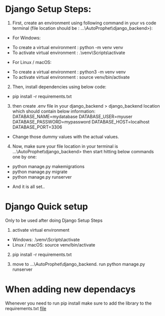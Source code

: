 # Django Setup Steps:

1. First, create an environment using following command in your vs code terminal 
(file location should be : ...\AutoProphet\django_backend>):

* For Windows:
- To create a virtual environment : python -m venv venv
- To activate virtual environment : .\venv\Scripts\activate

* For Linux / macOS:
- To create a virtual environment : python3 -m venv venv
- To activate virtual environment : source venv/bin/activate

2. Then, install dependencies using below code:
- pip install -r requirements.txt

3. then create .env file in your django_backend > django_backend location which should contain below information:
    DATABASE_NAME=mydatabase 
    DATABASE_USER=myuser
    DATABASE_PASSWORD=mypassword
    DATABASE_HOST=localhost
    DATABASE_PORT=3306
- Change those dummy values with the actual values. 

4. Now, make sure your file location in your terminal is ...\AutoProphet\django_backend> then start hitting below commands one by one:
- python manage.py makemigrations
- python manage.py migrate
- python manage.py runserver

* And it is all set..

# Django Quick setup

Only to be used after doing Django Setup Steps

1. activate virtual environment
- Windows: .\venv\Scripts\activate
- Linux / macOS: source venv/bin/activate

2. pip install -r requirements.txt

3. move to ...\AutoProphet\django_backend. run python manage.py runserver

# When adding new dependacys
Whenever you need to run pip install make sure to add the library to the requirements.txt [file](requirements.txt)
